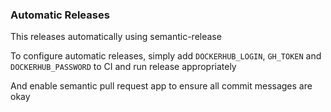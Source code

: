 ### Automatic Releases
This releases automatically using semantic-release

To configure automatic releases, simply add `DOCKERHUB_LOGIN`, `GH_TOKEN` and `DOCKERHUB_PASSWORD` to CI and run release appropriately

And enable semantic pull request app to ensure all commit messages are okay
